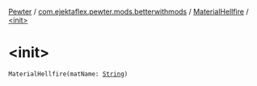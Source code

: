 [Pewter](../../index.md) / [com.ejektaflex.pewter.mods.betterwithmods](../index.md) / [MaterialHellfire](index.md) / [&lt;init&gt;](./-init-.md)

# &lt;init&gt;

`MaterialHellfire(matName: `[`String`](https://kotlinlang.org/api/latest/jvm/stdlib/kotlin/-string/index.html)`)`